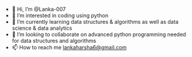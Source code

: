 - 👋 Hi, I’m @Lanka-007
- 👀 I’m interested in coding using python
- 🌱 I’m currently learning data structures & algorithms as well as data science & data analytics
- 💞️ I’m looking to collaborate on advanced python programming needed for data structures and algorithms
- 📫 How to reach me lankaharsha6@gmail.com

<!---
Lanka-007/Lanka-007 is a ✨ special ✨ repository because its `README.md` (this file) appears on your GitHub profile.
You can click the Preview link to take a look at your changes.
--->
